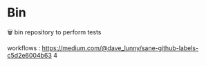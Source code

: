 # __Bin__
🗑️ bin repository to perform tests

workflows :
https://medium.com/@dave_lunny/sane-github-labels-c5d2e6004b63
4
